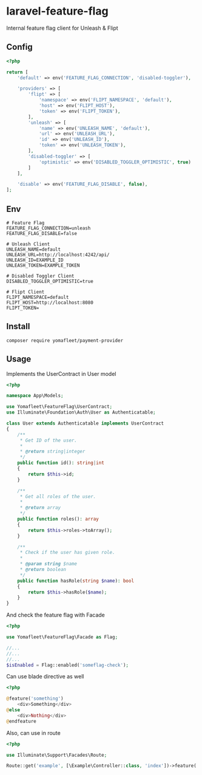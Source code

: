 # laravel-feature-flag

Internal feature flag client for Unleash & Flipt

## Config

```php
<?php

return [
    'default' => env('FEATURE_FLAG_CONNECTION', 'disabled-toggler'),

    'providers' => [
        'flipt' => [
            'namespace' => env('FLIPT_NAMESPACE', 'default'),
            'host' => env('FLIPT_HOST'),
            'token' => env('FLIPT_TOKEN'),
        ],
        'unleash' => [
            'name' => env('UNLEASH_NAME', 'default'),
            'url' => env('UNLEASH_URL'),
            'id' => env('UNLEASH_ID'),
            'token' => env('UNLEASH_TOKEN'),
        ],
        'disabled-toggler' => [
            'optimistic' => env('DISABLED_TOGGLER_OPTIMISTIC', true)
        ]
    ],

    'disable' => env('FEATURE_FLAG_DISABLE', false),
];

```

## Env

```
# Feature Flag
FEATURE_FLAG_CONNECTION=unleash
FEATURE_FLAG_DISABLE=false

# Unleash Client
UNLEASH_NAME=default
UNLEASH_URL=http://localhost:4242/api/
UNLEASH_ID=EXAMPLE_ID
UNLEASH_TOKEN=EXAMPLE_TOKEN

# Disabled Toggler Client
DISABLED_TOGGLER_OPTIMISTIC=true

# Flipt Client
FLIPT_NAMESPACE=default
FLIPT_HOST=http://localhost:8080
FLIPT_TOKEN=

```

## Install

`composer require yomafleet/payment-provider`

## Usage

Implements the UserContract in User model

```php
<?php

namespace App\Models;

use Yomafleet\FeatureFlag\UserContract;
use Illuminate\Foundation\Auth\User as Authenticatable;

class User extends Authenticatable implements UserContract
{
    /**
     * Get ID of the user.
     *
     * @return string|integer
     */
    public function id(): string|int
    {
        return $this->id;
    }

    /**
     * Get all roles of the user.
     *
     * @return array
     */
    public function roles(): array
    {
        return $this->roles->toArray();
    }

    /**
     * Check if the user has given role.
     *
     * @param string $name
     * @return boolean
     */
    public function hasRole(string $name): bool
    {
        return $this->hasRole($name);
    }
}
```

And check the feature flag with Facade

```php
<?php

use Yomafleet\FeatureFlag\Facade as Flag;

//...
//...
//...
$isEnabled = Flag::enabled('someflag-check');
```

Can use blade directive as well

```php
<?php

@feature('something')
    <div>Something</div>
@else
    <div>Nothing</div>
@endfeature
```

Also, can use in route

```php
<?php

use Illuminate\Support\Facades\Route;

Route::get('example', [\Example\Controller::class, 'index'])->feature('something:admin')
```

